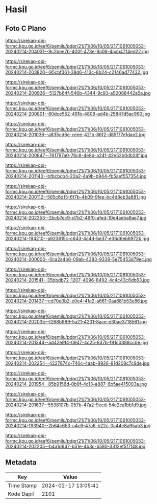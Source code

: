 # Hasil

## Foto C Plano

https://sirekap-obj-formc.kpu.go.id/eef6/pemilu/pdpr/21/71/06/10/05/2171061005053-20240214-204031--9c2bee7b-400f-473e-9a06-4aab4714ed22.jpg

https://sirekap-obj-formc.kpu.go.id/eef6/pemilu/pdpr/21/71/06/10/05/2171061005053-20240214-203820--95cbf361-38d6-413c-8b24-c2146ad77432.jpg

https://sirekap-obj-formc.kpu.go.id/eef6/pemilu/pdpr/21/71/06/10/05/2171061005053-20240214-200936--5127b64f-546b-4344-9c93-a50088442a5a.jpg

https://sirekap-obj-formc.kpu.go.id/eef6/pemilu/pdpr/21/71/06/10/05/2171061005053-20240214-200801--80dce552-491b-4809-ad4b-25847d5ac990.jpg

https://sirekap-obj-formc.kpu.go.id/eef6/pemilu/pdpr/21/71/06/10/05/2171061005053-20240214-201036--a835cd6e-ceee-421b-86f2-d85f77e1dae2.jpg

https://sirekap-obj-formc.kpu.go.id/eef6/pemilu/pdpr/21/71/06/10/05/2171061005053-20240214-200847--761797a0-76c8-4e8d-a24f-42e52b0db24f.jpg

https://sirekap-obj-formc.kpu.go.id/eef6/pemilu/pdpr/21/71/06/10/05/2171061005053-20240214-201140--bfbcbcb4-20a2-4a9b-b944-fb5aef557354.jpg

https://sirekap-obj-formc.kpu.go.id/eef6/pemilu/pdpr/21/71/06/10/05/2171061005053-20240214-200112--565c6d15-6f7b-4b09-9fee-bc4d8eb3a881.jpg

https://sirekap-obj-formc.kpu.go.id/eef6/pemilu/pdpr/21/71/06/10/05/2171061005053-20240214-202353--2bcb7ec9-d7b2-46f0-afed-10e4aeba8ae7.jpg

https://sirekap-obj-formc.kpu.go.id/eef6/pemilu/pdpr/21/71/06/10/05/2171061005053-20240214-194210--a923815c-c643-4c4d-be37-e36d6eb6972b.jpg

https://sirekap-obj-formc.kpu.go.id/eef6/pemilu/pdpr/21/71/06/10/05/2171061005053-20240214-200000--0ca2a4b6-09ab-4383-9339-5e75453d79ec.jpg

https://sirekap-obj-formc.kpu.go.id/eef6/pemilu/pdpr/21/71/06/10/05/2171061005053-20240214-201541--35bbdb72-1207-4096-8492-4c4c43c6db63.jpg

https://sirekap-obj-formc.kpu.go.id/eef6/pemilu/pdpr/21/71/06/10/05/2171061005053-20240214-201437--cd70e0b2-e0e4-41e2-a661-0aa681b53e86.jpg

https://sirekap-obj-formc.kpu.go.id/eef6/pemilu/pdpr/21/71/06/10/05/2171061005053-20240214-202035--f268b969-5a21-4201-8ace-e30ae3718561.jpg

https://sirekap-obj-formc.kpu.go.id/eef6/pemilu/pdpr/21/71/06/10/05/2171061005053-20240214-201344--ad42e9f4-0947-4c25-837b-f91c0388cc0e.jpg

https://sirekap-obj-formc.kpu.go.id/eef6/pemilu/pdpr/21/71/06/10/05/2171061005053-20240214-202254--4227874c-740c-4aab-8926-81d208c7c8de.jpg

https://sirekap-obj-formc.kpu.go.id/eef6/pemilu/pdpr/21/71/06/10/05/2171061005053-20240214-201954--85b9156d-0b9f-4c13-a887-6b5ae415003a.jpg

https://sirekap-obj-formc.kpu.go.id/eef6/pemilu/pdpr/21/71/06/10/05/2171061005053-20240214-201637--5538107b-057b-47a2-9ecd-54e2ca1bb1d9.jpg

https://sirekap-obj-formc.kpu.go.id/eef6/pemilu/pdpr/21/71/06/10/05/2171061005053-20240214-193940--2b64c653-c4c6-47a6-b22c-0c44e8a95ab3.jpg

https://sirekap-obj-formc.kpu.go.id/eef6/pemilu/pdpr/21/71/06/10/05/2171061005053-20240214-202205--b4a1d647-b51e-4b3c-b580-3312ef5f7f48.jpg


## Metadata

| Key        | Value               |
| ---------- | ------------------- |
| Time Stamp | 2024-02-17 13:05:41 |
| Kode Dapil | 2101                |



